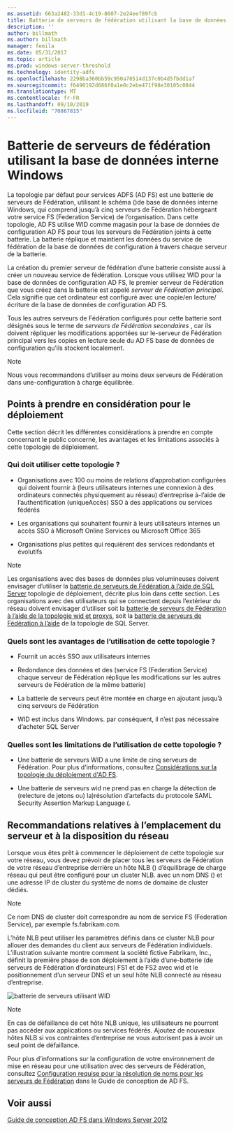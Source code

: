```yaml
---
ms.assetid: 663a2482-33d1-4c19-8607-2e24eef89fcb
title: Batterie de serveurs de fédération utilisant la base de données interne Windows
description: ''
author: billmath
ms.author: billmath
manager: femila
ms.date: 05/31/2017
ms.topic: article
ms.prod: windows-server-threshold
ms.technology: identity-adfs
ms.openlocfilehash: 2298ba360bb59c950a78514d137c0b4d5fbdd1af
ms.sourcegitcommit: f6490192d686f0a1e0c2ebe471f98e30105c0844
ms.translationtype: MT
ms.contentlocale: fr-FR
ms.lasthandoff: 09/10/2019
ms.locfileid: "70867815"
---
```

# <a name="federation-server-farm-using-wid"></a>Batterie de serveurs de fédération utilisant la base de données interne Windows

La topologie par défaut pour services ADFS \(AD FS\) est une batterie de serveurs de Fédération, utilisant le schéma \(\)de base de données interne Windows, qui comprend jusqu’à cinq serveurs de Fédération hébergeant votre service FS (Federation Service) de l’organisation. Dans cette topologie, AD FS utilise WID comme magasin pour la base de données de configuration AD FS pour tous les serveurs de Fédération joints à cette batterie. La batterie réplique et maintient les données du service de fédération de la base de données de configuration à travers chaque serveur de la batterie.  
  
La création du premier serveur de fédération d’une batterie consiste aussi à créer un nouveau service de fédération. Lorsque vous utilisez WID pour la base de données de configuration AD FS, le premier serveur de Fédération que vous créez dans la batterie est appelé *serveur de Fédération principal*. Cela signifie que cet ordinateur est configuré avec une copie\/en lecture/écriture de la base de données de configuration AD FS.  
  
Tous les autres serveurs de Fédération configurés pour cette batterie sont désignés sous le terme de *serveurs de Fédération secondaires* , car ils doivent répliquer les modifications apportées sur le\-serveur de Fédération principal vers les copies en lecture seule du AD FS base de données de configuration qu’ils stockent localement.  
  
> [!NOTE]  
> Nous vous recommandons d’utiliser au moins deux serveurs de Fédération dans une\-configuration à charge équilibrée.  
  
## <a name="deployment-considerations"></a>Points à prendre en considération pour le déploiement  
Cette section décrit les différentes considérations à prendre en compte concernant le public concerné, les avantages et les limitations associés à cette topologie de déploiement.  
  
### <a name="who-should-use-this-topology"></a>Qui doit utiliser cette topologie ?  
  
-   Organisations avec 100 ou moins de relations d’approbation configurées qui doivent fournir à \(leurs utilisateurs internes une connexion à des ordinateurs connectés physiquement au réseau\) d’entreprise à\-l’aide de l’authentification \(uniqueAccès\) SSO à des applications ou services fédérés  
  
-   Les organisations qui souhaitent fournir à leurs utilisateurs internes un accès SSO à Microsoft Online Services ou Microsoft Office 365  
  
-   Organisations plus petites qui requièrent des services redondants et évolutifs  
  
> [!NOTE]  
> Les organisations avec des bases de données plus volumineuses doivent envisager d’utiliser la [batterie de serveurs de Fédération à l’aide de SQL Server](Federation-Server-Farm-Using-SQL-Server.md) topologie de déploiement, décrite plus loin dans cette section. Les organisations avec des utilisateurs qui se connectent depuis l’extérieur du réseau doivent envisager d’utiliser soit la [batterie de serveurs de Fédération à l’aide de la topologie wid et proxys,](Federation-Server-Farm-Using-WID-and-Proxies.md) soit la [batterie de serveurs de Fédération à l’aide](Federation-Server-Farm-Using-SQL-Server.md) de la topologie de SQL Server.  
  
### <a name="what-are-the-benefits-of-using-this-topology"></a>Quels sont les avantages de l’utilisation de cette topologie ?  
  
-   Fournit un accès SSO aux utilisateurs internes  
  
-   Redondance des données et des \(service FS (Federation Service) chaque serveur de Fédération réplique les modifications sur les autres serveurs de Fédération de la même batterie\)  
  
-   La batterie de serveurs peut être montée en charge en ajoutant jusqu’à cinq serveurs de Fédération  
  
-   WID est inclus dans Windows. par conséquent, il n’est pas nécessaire d’acheter SQL Server  
  
### <a name="what-are-the-limitations-of-using-this-topology"></a>Quelles sont les limitations de l’utilisation de cette topologie ?  
  
-   Une batterie de serveurs WID a une limite de cinq serveurs de Fédération. Pour plus d'informations, consultez [Considérations sur la topologie du déploiement d'AD FS](AD-FS-Deployment-Topology-Considerations.md).  
  
-   Une batterie de serveurs wid ne prend pas en charge la détection de \(relecture de jetons ou\) la\)résolution d’artefacts du protocole SAML Security Assertion Markup Language \(.  
  
## <a name="server-placement-and-network-layout-recommendations"></a>Recommandations relatives à l’emplacement du serveur et à la disposition du réseau  
Lorsque vous êtes prêt à commencer le déploiement de cette topologie sur votre réseau, vous devez prévoir de placer tous les serveurs de Fédération de votre réseau d’entreprise derrière un hôte NLB \(\) d’équilibrage de charge réseau qui peut être configuré pour un cluster NLB. avec un nom DNS \(\) et une adresse IP de cluster du système de noms de domaine de cluster dédiés.  
  
> [!NOTE]  
> Ce nom DNS de cluster doit correspondre au nom de service FS (Federation Service), par exemple fs.fabrikam.com.  
  
L’hôte NLB peut utiliser les paramètres définis dans ce cluster NLB pour allouer des demandes du client aux serveurs de Fédération individuels. L’illustration suivante montre comment la société fictive Fabrikam, Inc., définit la première phase de son déploiement à l’aide d’une\-batterie \(de serveurs de Fédération d’ordinateurs\) FS1 et de FS2 avec wid et le positionnement d’un serveur DNS et un seul hôte NLB connecté au réseau d’entreprise.  
  
![batterie de serveurs utilisant WID](media/FarmWID.gif)  
  
> [!NOTE]  
> En cas de défaillance de cet hôte NLB unique, les utilisateurs ne pourront pas accéder aux applications ou services fédérés. Ajoutez de nouveaux hôtes NLB si vos contraintes d’entreprise ne vous autorisent pas à avoir un seul point de défaillance.  
  
Pour plus d’informations sur la configuration de votre environnement de mise en réseau pour une utilisation avec des serveurs de Fédération, consultez [Configuration requise pour la résolution de noms pour les serveurs de Fédération](Name-Resolution-Requirements-for-Federation-Servers.md) dans le Guide de conception de AD FS.  
  
## <a name="see-also"></a>Voir aussi
[Guide de conception AD FS dans Windows Server 2012](AD-FS-Design-Guide-in-Windows-Server-2012.md)
